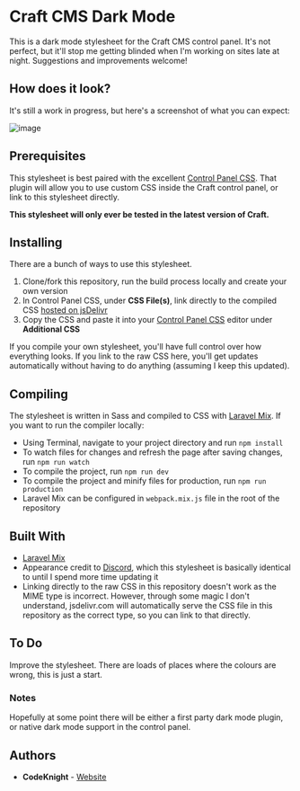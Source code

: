 # Craft CMS Dark Mode

This is a dark mode stylesheet for the Craft CMS control panel. It's not perfect, but it'll stop me getting blinded when I'm working on sites late at night. Suggestions and improvements welcome!

## How does it look?

It's still a work in progress, but here's a screenshot of what you can expect:

![image](https://user-images.githubusercontent.com/1250017/162060707-7af4ac61-7cc8-4f9e-9de2-dc6f411b2be6.png)

## Prerequisites

This stylesheet is best paired with the excellent [Control Panel CSS](https://plugins.craftcms.com/cp-css). That plugin will allow you to use custom CSS inside the Craft control panel, or link to this stylesheet directly.

**This stylesheet will only ever be tested in the latest version of Craft.**

## Installing

There are a bunch of ways to use this stylesheet.

1. Clone/fork this repository, run the build process locally and create your own version
2. In Control Panel CSS, under **CSS File(s)**, link directly to the compiled CSS [hosted on jsDelivr](https://cdn.jsdelivr.net/gh/darylknight/craft-dark-mode/dist/css/cp.css)
3. Copy the CSS and paste it into your [Control Panel CSS](https://plugins.craftcms.com/cp-css) editor under **Additional CSS**

If you compile your own stylesheet, you'll have full control over how everything looks. If you link to the raw CSS here, you'll get updates automatically without having to do anything (assuming I keep this updated).

## Compiling

The stylesheet is written in Sass and compiled to CSS with [Laravel Mix](https://laravel-mix.com). If you want to run the compiler locally:

-  Using Terminal, navigate to your project directory and run `npm install`
-  To watch files for changes and refresh the page after saving changes, run `npm run watch`
-  To compile the project, run `npm run dev`
-  To compile the project and minify files for production, run `npm run production`
-  Laravel Mix can be configured in `webpack.mix.js` file in the root of the repository

## Built With

-  [Laravel Mix](https://laravel-mix.com)
-  Appearance credit to [Discord](https://discord.com), which this stylesheet is basically identical to until I spend more time updating it
-  Linking directly to the raw CSS in this repository doesn't work as the MIME type is incorrect. However, through some magic I don't understand, jsdelivr.com will automatically serve the CSS file in this repository as the correct type, so you can link to that directly.

## To Do

Improve the stylesheet. There are loads of places where the colours are wrong, this is just a start.

### Notes

Hopefully at some point there will be either a first party dark mode plugin, or native dark mode support in the control panel.

## Authors

-  **CodeKnight** - [Website](https://codeknight.co.uk)
